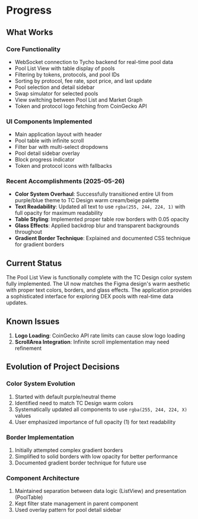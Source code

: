 # Progress

## What Works

### Core Functionality
- WebSocket connection to Tycho backend for real-time pool data
- Pool List View with table display of pools
- Filtering by tokens, protocols, and pool IDs
- Sorting by protocol, fee rate, spot price, and last update
- Pool selection and detail sidebar
- Swap simulator for selected pools
- View switching between Pool List and Market Graph
- Token and protocol logo fetching from CoinGecko API

### UI Components Implemented
- Main application layout with header
- Pool table with infinite scroll
- Filter bar with multi-select dropdowns
- Pool detail sidebar overlay
- Block progress indicator
- Token and protocol icons with fallbacks

### Recent Accomplishments (2025-05-26)
- **Color System Overhaul**: Successfully transitioned entire UI from purple/blue theme to TC Design warm cream/beige palette
- **Text Readability**: Updated all text to use `rgba(255, 244, 224, 1)` with full opacity for maximum readability
- **Table Styling**: Implemented proper table row borders with 0.05 opacity
- **Glass Effects**: Applied backdrop blur and transparent backgrounds throughout
- **Gradient Border Technique**: Explained and documented CSS technique for gradient borders

## Current Status

The Pool List View is functionally complete with the TC Design color system fully implemented. The UI now matches the Figma design's warm aesthetic with proper text colors, borders, and glass effects. The application provides a sophisticated interface for exploring DEX pools with real-time data updates.

## Known Issues

1. **Logo Loading**: CoinGecko API rate limits can cause slow logo loading
2. **ScrollArea Integration**: Infinite scroll implementation may need refinement

## Evolution of Project Decisions

### Color System Evolution
1. Started with default purple/neutral theme
2. Identified need to match TC Design warm colors
3. Systematically updated all components to use `rgba(255, 244, 224, X)` values
4. User emphasized importance of full opacity (1) for text readability

### Border Implementation
1. Initially attempted complex gradient borders
2. Simplified to solid borders with low opacity for better performance
3. Documented gradient border technique for future use

### Component Architecture
1. Maintained separation between data logic (ListView) and presentation (PoolTable)
2. Kept filter state management in parent component
3. Used overlay pattern for pool detail sidebar